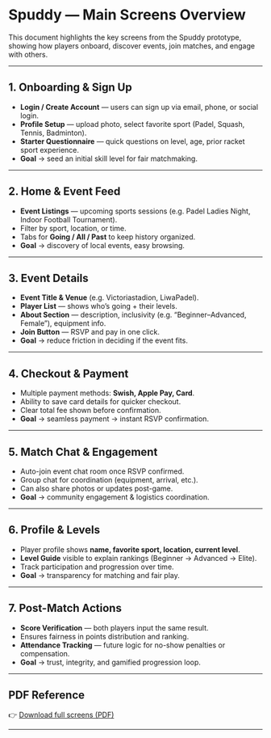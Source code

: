 # Spuddy — Main Screens Overview

This document highlights the key screens from the Spuddy prototype, showing how players onboard, discover events, join matches, and engage with others.

---

## 1. Onboarding & Sign Up
- **Login / Create Account** — users can sign up via email, phone, or social login.  
- **Profile Setup** — upload photo, select favorite sport (Padel, Squash, Tennis, Badminton).  
- **Starter Questionnaire** — quick questions on level, age, prior racket sport experience.  
- **Goal** → seed an initial skill level for fair matchmaking.

---

## 2. Home & Event Feed
- **Event Listings** — upcoming sports sessions (e.g. Padel Ladies Night, Indoor Football Tournament).  
- Filter by sport, location, or time.  
- Tabs for **Going / All / Past** to keep history organized.  
- **Goal** → discovery of local events, easy browsing.

---

## 3. Event Details
- **Event Title & Venue** (e.g. Victoriastadion, LiwaPadel).  
- **Player List** — shows who’s going + their levels.  
- **About Section** — description, inclusivity (e.g. “Beginner–Advanced, Female”), equipment info.  
- **Join Button** — RSVP and pay in one click.  
- **Goal** → reduce friction in deciding if the event fits.

---

## 4. Checkout & Payment
- Multiple payment methods: **Swish, Apple Pay, Card**.  
- Ability to save card details for quicker checkout.  
- Clear total fee shown before confirmation.  
- **Goal** → seamless payment → instant RSVP confirmation.

---

## 5. Match Chat & Engagement
- Auto-join event chat room once RSVP confirmed.  
- Group chat for coordination (equipment, arrival, etc.).  
- Can also share photos or updates post-game.  
- **Goal** → community engagement & logistics coordination.

---

## 6. Profile & Levels
- Player profile shows **name, favorite sport, location, current level**.  
- **Level Guide** visible to explain rankings (Beginner → Advanced → Elite).  
- Track participation and progression over time.  
- **Goal** → transparency for matching and fair play.

---

## 7. Post-Match Actions
- **Score Verification** — both players input the same result.  
- Ensures fairness in points distribution and ranking.  
- **Attendance Tracking** — future logic for no-show penalties or compensation.  
- **Goal** → trust, integrity, and gamified progression loop.

---

## PDF Reference
👉 [Download full screens (PDF)](../spuddy-screens.pdf)

---

